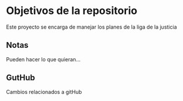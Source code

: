# Objetivos de la repositorio

Este proyecto se encarga de manejar los planes de la liga de la justicia


## Notas
Pueden hacer lo que quieran...

## GutHub
Cambios relacionados a gitHub
